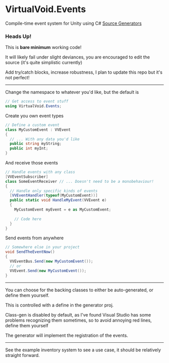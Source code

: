 # VirtualVoid.Events

Compile-time event system for Unity using C# [Source Generators](https://docs.unity3d.com/Manual/roslyn-analyzers.html)

### Heads Up!
This is **bare minimum** working code!

It will likely fail under slight deviances, you are encouraged to edit the source (it's quite simplistic currently)

Add try/catch blocks, increase robustness, I plan to update this repo but it's not perfect!

<!-- Test? -->
---

Change the namespace to whatever you'd like, but the default is
```cs
// Get access to event stuff
using VirtualVoid.Events;
```

Create you own event types
```cs
// Define a custom event
class MyCustomEvent : VVEvent
{
  // ... With any data you'd like
  public string myString;
  public int myInt;
}
```

And receive those events
```cs
// Handle events with any class
[VVEventSubscriber]
class SomeEventReceiver // ... Doesn't need to be a monobehaviour!
{
  // Handle only specific kinds of events
  [VVEventHandler(typeof(MyCustomEvent))]
  public static void HandleMyEvent(VVEvent e)
  {
    MyCustomEvent myEvent = e as MyCustomEvent;
    
    // Code here
  }
}
```

Send events from anywhere
```cs
// Somewhere else in your project
void SendTheEventNow()
{
  VVEventBus.Send(new MyCustomEvent());
  // or
  VVEvent.Send(new MyCustomEvent());
}
```
---

You can choose for the backing classes to either be auto-generated, or define them yourself.

This is controlled with a define in the generator proj.

Class-gen is disabled by default, as I've found Visual Studio has some problems recognizing them sometimes, so to avoid annoying red lines, define them yourself

The generator will implement the registration of the events.

---

See the example inventory system to see a use case, it should be relatively straight forward.

